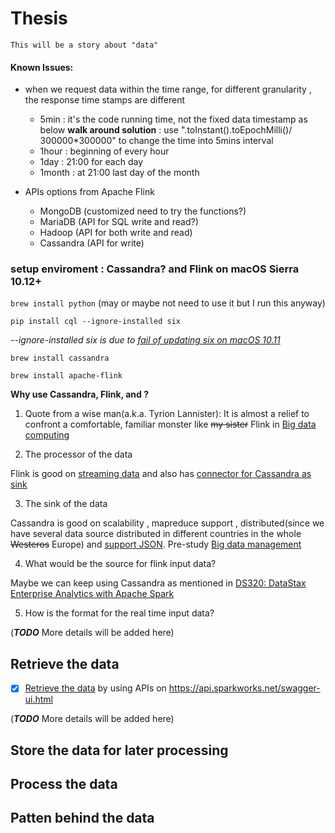 # Thesis
    This will be a story about "data"

#### Known Issues:
- when we request data within the time range, for different granularity , 
 the response time stamps are different 
     - 5min : it's the code running time, not the fixed data timestamp as below
       __walk around solution__ : use ".toInstant().toEpochMilli()/ 300000*300000" to change the time into 5mins interval
     - 1hour : beginning of every hour 
     - 1day : 21:00 for each day 
     - 1month :  at 21:00 last day of the month

- APIs options from Apache Flink 
    - MongoDB (customized need to try the functions?)
    - MariaDB (API for SQL write and read?) 
    - Hadoop (API for both write and read) 
    - Cassandra (API for write)

### setup enviroment : Cassandra? and Flink on macOS Sierra 10.12+

`brew install python` (may or maybe not need to use it but I run this anyway)

`pip install cql --ignore-installed six`

_--ignore-installed six is due to [fail of updating six on macOS 10.11](https://github.com/donnemartin/haxor-news/issues/54)_
    
`brew install cassandra`
    
`brew install apache-flink`

__Why use Cassandra, Flink, and  ?__

1. Quote from a wise man(a.k.a. Tyrion Lannister): It is almost a relief to confront a comfortable, familiar monster like ~~my sister~~ Flink in [Big data computing](https://piazza.com/uniroma1.it/spring2017/1044406/resources) 

2. The processor of the data

Flink is good on [streaming data](https://ci.apache.org/projects/flink/flink-docs-release-1.2/dev/datastream_api.html) and also has [connector for Cassandra as sink](https://ci.apache.org/projects/flink/flink-docs-release-1.2/dev/connectors/index.html)

3. The sink of the data 

Cassandra is good on scalability , mapreduce support , distributed(since we have several data source distributed in different countries in the whole ~~Westeros~~ Europe) and [support JSON](https://www.datastax.com/dev/blog/whats-new-in-cassandra-2-2-json-support). Pre-study [Big data management](https://www.slideshare.net/ZHUNa1/cassandra-tutorial-76288142) 


4. What would be the source for flink input data? 

Maybe we can keep using Cassandra as mentioned in [DS320: DataStax Enterprise Analytics with Apache Spark](https://academy.datastax.com/resources/getting-started-apache-spark)

5. How is the format for the real time input data? 

(**_TODO_** More details will be added here)
    
## Retrieve the data

- [x] [Retrieve the data](https://github.com/nanazhu/Thesis/tree/master/RetrieveData) by using APIs on  https://api.sparkworks.net/swagger-ui.html 
 
 (**_TODO_** More details will be added here)

## Store the data for later processing 
## Process the data
## Patten behind the data
